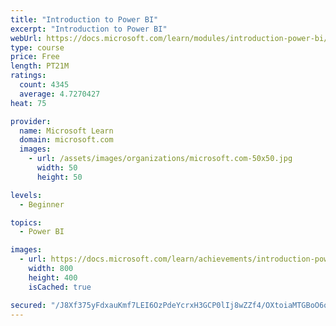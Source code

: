 ```yaml
---
title: "Introduction to Power BI"
excerpt: "Introduction to Power BI"
webUrl: https://docs.microsoft.com/learn/modules/introduction-power-bi/
type: course
price: Free
length: PT21M
ratings:
  count: 4345
  average: 4.7270427
heat: 75

provider:
  name: Microsoft Learn
  domain: microsoft.com
  images:
    - url: /assets/images/organizations/microsoft.com-50x50.jpg
      width: 50
      height: 50

levels:
  - Beginner

topics:
  - Power BI

images:
  - url: https://docs.microsoft.com/learn/achievements/introduction-power-bi-social.png
    width: 800
    height: 400
    isCached: true

secured: "/J8Xf375yFdxauKmf7LEI6OzPdeYcrxH3GCP0lIj8wZZf4/OXtoiaMTGBoO6q9ihQzyB9+zvSIQaRGu9H7Lvf0AjwUwnIWoIqY6F7s11gLF26RP1LvN/MWyuysNTFmlAdTlQtd7AFnpuXhyk8LRxMIJOL2tGd8uSu5BDlg9bGFQftpjuAdmzzJjCksvqJWCEer1oatiCG6ysHrxUNCRwBKx2uESlzrsMnfst+Eb5JAGgmSwLQti2GQ8ULhofk/yUF5MY5DJBpV2ULkPmA083mn5MxBE0SSZtl1wbaOmfIEpPxA1YvGxR6J9F4Htgzs4Gqw+fijBFEgFEvrEvOaSAvbjFe5NP4kg4bb/PBlbgUuIihTqiIWBr2YBaXNkmkArAlVZ+YG+iJ802UcfIs4eSqgWw5zGD8GDnTo8r8LpA4/Y=;KKg6H7wgmauic/KJ/Efbug=="
---
```


